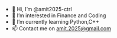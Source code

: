 - 👋 Hi, I’m @amit2025-ctrl
- 👀 I’m interested in Finance and Coding
- 🌱 I’m currently learning Python,C++
- 📫 Contact me on amit.2025@gmail.com

<!---
amit2025-ctrl/amit2025-ctrl is a ✨ special ✨ repository because its `README.md` (this file) appears on your GitHub profile.
You can click the Preview link to take a look at your changes.
--->
